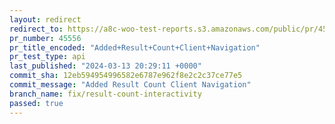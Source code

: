 ```yaml
---
layout: redirect
redirect_to: https://a8c-woo-test-reports.s3.amazonaws.com/public/pr/45556/api/index.html
pr_number: 45556
pr_title_encoded: "Added+Result+Count+Client+Navigation"
pr_test_type: api
last_published: "2024-03-13 20:29:11 +0000"
commit_sha: 12eb594954996582e6787e962f8e2c2c37ce77e5
commit_message: "Added Result Count Client Navigation"
branch_name: fix/result-count-interactivity
passed: true
---
```

